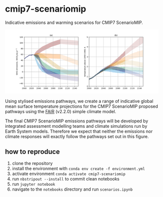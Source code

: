 # cmip7-scenariomip
Indicative emissions and warming scenarios for CMIP7 ScenarioMIP.

![CMIP7 emissions scenarios (left) and warming projections (right)](plots/temperature_emis.png)

Using stylised emissions pathways, we create a range of indicative global mean surface temperature projections for the CMIP7 ScenarioMIP proposed pathways using the [FAIR](https://github.com/OMS-NetZero/FAIR) (v2.2.0) simple climate model.

The final CMIP7 ScenarioMIP emissions pathways will be developed by integrated assessment modelling teams and climate simulations run by Earth System models. Therefore we expect that neither the emissions nor climate responses will exactly follow the pathways set out in this figure.

## how to reproduce
1. clone the repository
2. install the environment with `conda env create -f environment.yml`
3. activate environment `conda activate cmip7-scenariomip`
4. run `nbstripout --install` to commit clean notebooks
5. run `jupyter notebook`
6. navigate to the `notebooks` directory and run `scenarios.ipynb`
